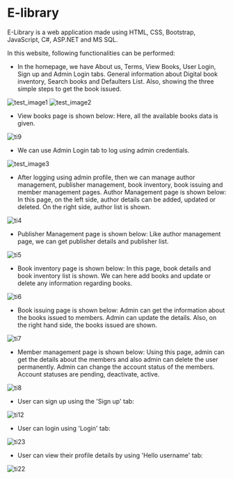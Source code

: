 # E-library

E-Library is a web application made using HTML, CSS, Bootstrap, JavaScript, C#, ASP.NET and MS SQL.

In this website, following functionalities can be performed:

* In the homepage, we have About us, Terms, View Books, User Login, Sign up and Admin Login tabs. General information about Digital book inventory, Search books and Defaulters List. Also, showing the three simple steps to get the book issued.

![test_image1](https://github.com/AkankshaAgg/E-library/blob/master/elibrarysnip/homepage1.png)
![test_image2](https://github.com/AkankshaAgg/E-library/blob/master/elibrarysnip/homepage2.png)

* View books page is shown below:
Here, all the available books data is given.

![ti9](https://github.com/AkankshaAgg/E-library/blob/master/elibrarysnip/viewbooks.png)

* We can use Admin Login tab to log using admin credentials.

![test_image3](https://github.com/AkankshaAgg/E-library/blob/master/elibrarysnip/adminlogin.png)

* After logging using admin profile, then we can manage author management, publisher management, book inventory, book issuing and member management pages.
Author Management page is shown below:
In this page, on the left side, author details can be added, updated or deleted. On the right side, author list is shown.

![ti4](https://github.com/AkankshaAgg/E-library/blob/master/elibrarysnip/adminauthormanagement.png)

* Publisher Management page is shown below:
Like author management page, we can get publisher details and publisher list.

![ti5](https://github.com/AkankshaAgg/E-library/blob/master/elibrarysnip/adminpublishermanagement.png)

* Book inventory page is shown below:
In this page, book details and book inventory list is shown. We can here add books and update or delete any information regarding books.

![ti6](https://github.com/AkankshaAgg/E-library/blob/master/elibrarysnip/adminbookinventory.png)

* Book issuing page is shown below:
Admin can get the information about the books issued to members. Admin can update the details. Also, on the right hand side, the books issued are shown.

![ti7](https://github.com/AkankshaAgg/E-library/blob/master/elibrarysnip/adminbookissuing.png)

* Member management page is shown below:
Using this page, admin can get the details about the members and also admin can delete the user permanently. Admin can change the account status of the members. Account statuses are pending, deactivate, active.

![ti8](https://github.com/AkankshaAgg/E-library/blob/master/elibrarysnip/adminmembermanagement.png)

* User can sign up using the 'Sign up' tab:

![ti12](https://github.com/AkankshaAgg/E-library/blob/master/elibrarysnip/usersignup.png)

* User can login using 'Login' tab:

![ti23](https://github.com/AkankshaAgg/E-library/blob/master/elibrarysnip/userlogin.png)

* User can view their profile details by using 'Hello username' tab:

![ti22](https://github.com/AkankshaAgg/E-library/blob/master/elibrarysnip/userprofile.png)

